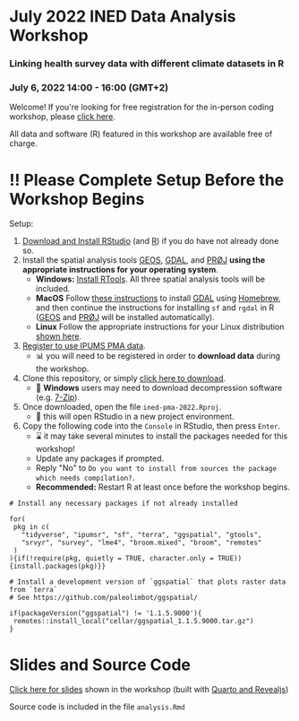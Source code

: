 # July 2022 INED Data Analysis Workshop 
### Linking health survey data with different climate datasets in R 
### July 6, 2022 14:00 - 16:00 (GMT+2)

Welcome! If you're looking for free registration for the in-person coding workshop, please [click here](https://www.ined.fr/en/news/scientific-meetings/seminaries-colloque-ined/population-environment-health-connecting-pixels/).

All data and software (R) featured in this workshop are available free of charge.

# 	:bangbang: Please Complete Setup Before the Workshop Begins

Setup: 

  1. [Download and Install RStudio](https://www.rstudio.com/products/rstudio/download/#download) (and [R](https://cran.r-project.org/)) if you do have not already done so.
  2. Install the spatial analysis tools [GEOS](https://libgeos.org/), [GDAL](http://www.gdal.org/), and [PRØJ](http://proj.org/) **using the appropriate instructions for your operating system**.
      - **Windows:** [Install RTools](https://cran.r-project.org/bin/windows/Rtools/). All three spatial analysis tools will be included.
      - **MacOS** Follow [these instructions](https://r-spatial.github.io/sf/index.html#macos) to install [GDAL](http://www.gdal.org/) using [Homebrew](https://brew.sh/), and then continue the instructions for installing `sf` and `rgdal` in R ([GEOS](https://libgeos.org/) and [PRØJ](http://proj.org/) will be installed automatically).
      - **Linux** Follow the appropriate instructions for your Linux distribution [shown here](https://r-spatial.github.io/sf/index.html#linux).
  3. [Register to use IPUMS PMA data](https://pma.ipums.org/pma/register.shtml).
      - :bar_chart:	you will need to be registered in order to **download data** during the workshop.
  4. Clone this repository, or simply [click here to download](https://github.com/matt-gunther/ined-pma-2022/archive/refs/heads/main.zip).
      - :open_file_folder: **Windows** users may need to download decompression software (e.g. [7-Zip](https://www.7-zip.org/)).
  5. Once downloaded, open the file `ined-pma-2022.Rproj`.
      - :rocket: this will open RStudio in a new project environment.
  6. Copy the following code into the `Console` in RStudio, then press `Enter`.
      - :hourglass: it may take several minutes to install the packages needed for this workshop!
      - Update any packages if prompted.
      - Reply "No" to `Do you want to install from sources the package which needs compilation?`.
      - **Recommended:** Restart R at least once before the workshop begins.
  
 ```
# Install any necessary packages if not already installed 

for(
  pkg in c(
    "tidyverse", "ipumsr", "sf", "terra", "ggspatial", "gtools",
    "srvyr", "survey", "lme4", "broom.mixed", "broom", "remotes"
  )
){if(!require(pkg, quietly = TRUE, character.only = TRUE)){install.packages(pkg)}}

# Install a development version of `ggspatial` that plots raster data from `terra`
# See https://github.com/paleolimbot/ggspatial/

if(packageVersion("ggspatial") != '1.1.5.9000'){
  remotes::install_local("cellar/ggspatial_1.1.5.9000.tar.gz")
}
 ```
  

# Slides and Source Code

[Click here for slides](https://matt-gunther.github.io/ined-pma-2022/slides.html) shown in the workshop (built with [Quarto and Revealjs](https://quarto.org/docs/presentations/revealjs/))

Source code is included in the file `analysis.Rmd`

